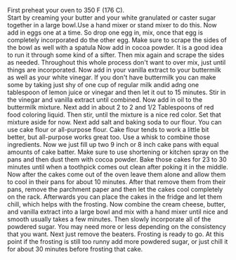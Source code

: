 First preheat your oven to 350 F (176 C).  
Start by creaming your butter and your white granulated or caster sugar together in a large bowl.Use a hand mixer or stand mixer to do this.
Now  add in  eggs one at a time. So drop one egg in, mix, once that egg is completely incorporated do the other egg. Make sure to scrape the sides of the bowl as well with a spatula
Now add in cocoa powder. It is a good idea to run it through some kind of a sifter. 
Then mix again and scrape the sides as needed. Throughout this whole process  don't want to over mix, just until things are incorporated.
Now add in your vanilla extract to your buttermilk as well as your white vinegar.
If you don't have buttermilk you can make some by taking just shy of one cup of regular milk andid adng one tablespoon of lemon juice or vinegar and then let it out to 15 minutes.
Stir in the vinegar and vanilla extract until combined.
Now  add in oil to the buttermilk mixture. 
Next add in about 2 to 2 and 1/2 Tablespoons of red food coloring liquid. 
Then stir, until the mixture is a nice red color. Set that mixture aside for now.
Next add salt and baking soda to our flour. You can use cake flour or all-purpose flour. Cake flour tends to work a little bit better, but all-purpose works great too. 
Use a whisk to combine those ingredients.
Now we just fill up two 9 inch or 8 inch cake pans with equal amounts of cake batter. Make sure to use shortening or kitchen spray on the pans and then dust them with cocoa powder.
Bake those cakes for 23 to 30 minutes until when a toothpick comes out clean after poking it in the middle.
Now after the cakes come out of the oven leave them alone and allow them to cool in their pans for about 10 minutes. 
After that remove them from their pans, remove the parchment paper and then let the cakes cool completely on the rack. 
Afterwards you can place the cakes in the fridge and let them chill, which helps with the frosting.
Now combine the cream cheese, butter, and vanilla extract into a large bowl and mix with a hand mixer until nice and smooth usually takes a few minutes. 
Then slowly incorporate all of the powdered sugar. You may need more or less depending on the consistency that you want.
Next just remove the beaters.
Frosting is ready to go. At this point if the frosting is still too runny add more powdered sugar, or just chill it for about 30 minutes before frosting that cake.